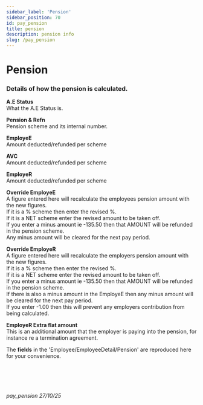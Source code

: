 ```yaml
---
sidebar_label: 'Pension'
sidebar_position: 70
id: pay_pension
title: pension
description: pension info
slug: /pay_pension
---
```


# Pension

### Details of how the pension is calculated.

**A.E Status**  
What the A.E Status is.

**Pension & Refn**  
Pension scheme and its internal number.

**EmployeE**  
Amount deducted/refunded per scheme

**AVC**  
Amount deducted/refunded per scheme

**EmployeR**  
Amount deducted/refunded per scheme

**Override EmployeE**  
A figure entered here will recalculate the employees pension amount with the new figures.  
If it is a % scheme then enter the revised %.  
If it is a NET scheme enter the revised amount to be taken off.  
If you enter a minus amount ie -135.50 then that AMOUNT will be refunded in the pension scheme.  
Any minus amount will be cleared for the next pay period.  

**Override EmployeR**  
A figure entered here will recalculate the employers pension amount with the new figures.  
If it is a % scheme then enter the revised %.  
If it is a NET scheme enter the revised amount to be taken off.  
If you enter a minus amount ie -135.50 then that AMOUNT will be refunded in the pension scheme.  
If there is also a minus amount in the EmployeE then any minus amount will be cleared for the next pay period.  
If you enter -1.00 then this will prevent any employers contribution from being calculated.  

**EmployeR Extra flat amount**  
This is an additional amount that the employer is paying into the pension, for instance re a termination agreement.

The **fields** in the 'Employee/EmployeeDetail/Pension' are reproduced here for your convenience.
<br/>
<br/>
<br/>
<br/>
<br/>
###### pay_pension 27/10/25